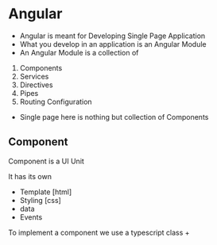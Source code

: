 # Angular 

  * Angular is meant for Developing Single Page Application
  * What you develop in an application is  an Angular Module
  * An Angular Module is a collection of
  1. Components
  2. Services
  3. Directives
  4. Pipes
  5. Routing Configuration
 * Single page here is nothing but collection of Components

## Component

   Component is a UI Unit

   It has its own 
 * Template [html]
 * Styling [css]
 * data
 * Events

  To implement a component we use a typescript class
  +
